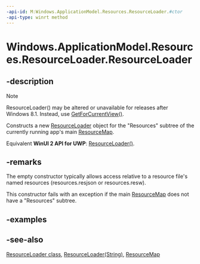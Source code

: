 ```yaml
---
-api-id: M:Windows.ApplicationModel.Resources.ResourceLoader.#ctor
-api-type: winrt method
---
```


<!-- Method syntax
public ResourceLoader()
-->

# Windows.ApplicationModel.Resources.ResourceLoader.ResourceLoader

## -description

> [!NOTE]
> ResourceLoader() may be altered or unavailable for releases after Windows 8.1. Instead, use [GetForCurrentView()](resourceloader_getforcurrentview_1363600702.md).

Constructs a new [ResourceLoader](resourceloader.md) object for the "Resources" subtree of the currently running app's main [ResourceMap](../windows.applicationmodel.resources.core/resourcemap.md).

Equivalent **WinUI 2 API for UWP**: [ResourceLoader()](/windows/windows-app-sdk/api/winrt/microsoft.windows.applicationmodel.resources.resourceloader.-ctor#microsoft-windows-applicationmodel-resources-resourceloader-ctor).

## -remarks

The empty constructor typically allows access relative to a resource file's named resources (resources.resjson or resources.resw).

This constructor fails with an exception if the main [ResourceMap](../windows.applicationmodel.resources.core/resourcemap.md) does not have a "Resources" subtree.

## -examples

## -see-also

[ResourceLoader class](resourceloader.md), [ResourceLoader(String)](resourceloader_resourceloader_290278668.md), [ResourceMap](../windows.applicationmodel.resources.core/resourcemap.md)
